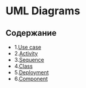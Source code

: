 # UML Diagrams
## Содержание 
- 1.[Use case](https://github.com/ParkhomenkoArtyom750504/Stat2Dota/tree/master/Diagrams/Use%20case)
- 2.[Activity](https://github.com/ParkhomenkoArtyom750504/Stat2Dota/tree/master/Diagrams/Activity)
- 3.[Sequence](https://github.com/ParkhomenkoArtyom750504/Stat2Dota/tree/master/Diagrams/Sequence)
- 4.[Class](https://github.com/ParkhomenkoArtyom750504/Stat2Dota/blob/master/Diagrams/Class/Class%20Diagram%20.png)
- 5.[Deployment](https://github.com/ParkhomenkoArtyom750504/Stat2Dota/blob/master/Diagrams/Deployment/Deployment.png)
- 6.[Component](https://github.com/ParkhomenkoArtyom750504/Stat2Dota/blob/master/Diagrams/%D0%A1omponent/Component%20.png)
